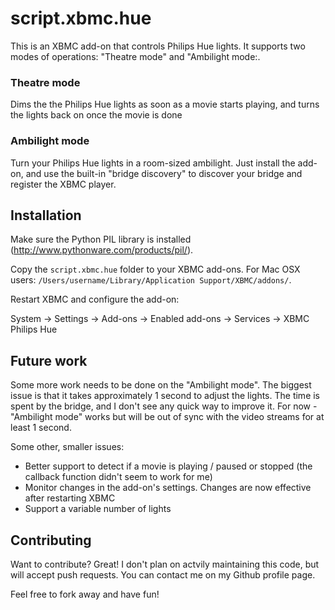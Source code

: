 script.xbmc.hue
===============

This is an XBMC add-on that controls Philips Hue lights. It supports two modes of operations: "Theatre mode" and "Ambilight mode:.

### Theatre mode

Dims the the Philips Hue lights as soon as a movie starts playing, and turns the lights back on once the movie is done

### Ambilight mode

Turn your Philips Hue lights in a room-sized ambilight. Just install the add-on, and use the built-in "bridge discovery" to discover your bridge and register the XBMC player.

Installation
------------

Make sure the Python PIL library is installed (http://www.pythonware.com/products/pil/).

Copy the `script.xbmc.hue` folder to your XBMC add-ons. For Mac OSX users: `/Users/username/Library/Application Support/XBMC/addons/`.

Restart XBMC and configure the add-on:

System -> Settings -> Add-ons -> Enabled add-ons -> Services -> XBMC Philips Hue

Future work
-----------

Some more work needs to be done on the "Ambilight mode". The biggest issue is that it takes approximately 1 second to adjust the lights. The time is spent by the bridge, and I don't see any quick way to improve it. For now - "Ambilight mode" works but will be out of sync with the video streams for at least 1 second.

Some other, smaller issues:
 - Better support to detect if a movie is playing / paused or stopped (the callback function didn't seem to work for me)
 - Monitor changes in the add-on's settings. Changes are now effective after restarting XBMC
 - Support a variable number of lights

Contributing
------------

Want to contribute? Great! I don't plan on actvily maintaining this code, but will accept push requests. You can contact me on my Github profile page.

Feel free to fork away and have fun!
